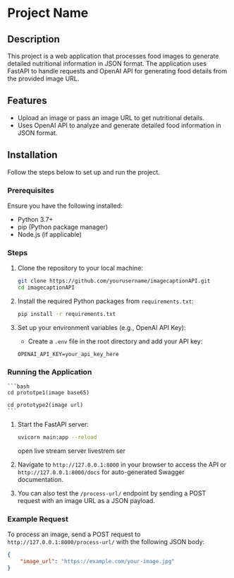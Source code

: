 # Project Name

## Description

This project is a web application that processes food images to generate detailed nutritional information in JSON format. The application uses FastAPI to handle requests and OpenAI API for generating food details from the provided image URL.

## Features

- Upload an image or pass an image URL to get nutritional details.
- Uses OpenAI API to analyze and generate detailed food information in JSON format.
  
## Installation

Follow the steps below to set up and run the project.

### Prerequisites

Ensure you have the following installed:

- Python 3.7+
- pip (Python package manager)
- Node.js (if applicable)

### Steps

1. Clone the repository to your local machine:
    ```bash
    git clone https://github.com/yourusername/imagecaptionAPI.git
    cd imagecaptionAPI
    ```

2. Install the required Python packages from `requirements.txt`:
    ```bash
    pip install -r requirements.txt
    ```

3. Set up your environment variables (e.g., OpenAI API Key):
    - Create a `.env` file in the root directory and add your API key:
    ```env
    OPENAI_API_KEY=your_api_key_here
    ```

### Running the Application
    ```bash
    cd prototpe1(image base65)
    
    cd prototype2(image url)
    ```
1. Start the FastAPI server:
    ```bash
    uvicorn main:app --reload
    ```
    open live stream server
livestrem ser
2. Navigate to `http://127.0.0.1:8000` in your browser to access the API or `http://127.0.0.1:8000/docs` for auto-generated Swagger documentation.

3. You can also test the `/process-url/` endpoint by sending a POST request with an image URL as a JSON payload.

### Example Request

To process an image, send a POST request to `http://127.0.0.1:8000/process-url/` with the following JSON body:

```json
{
    "image_url": "https://example.com/your-image.jpg"
}
